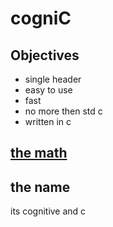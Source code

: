 # cogniC

## Objectives

- single header
- easy to use
- fast
- no more then std c
- written in c

## [the math](/learning.md)

## the name

its cognitive and c
